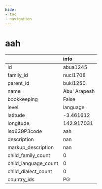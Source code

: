 ```yaml
---
hide:
- toc
- navigation
---
```

# aah
|                      | info         |
|:---------------------|:-------------|
| id                   | abua1245     |
| family_id            | nucl1708     |
| parent_id            | buki1250     |
| name                 | Abu' Arapesh |
| bookkeeping          | False        |
| level                | language     |
| latitude             | -3.461612    |
| longitude            | 142.917031   |
| iso639P3code         | aah          |
| description          | nan          |
| markup_description   | nan          |
| child_family_count   | 0            |
| child_language_count | 0            |
| child_dialect_count  | 0            |
| country_ids          | PG           |